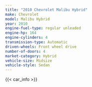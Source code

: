 ```yaml
---
title: "2010 Chevrolet Malibu Hybrid"
make: Chevrolet
model: Malibu Hybrid
year: 2010
engine-fuel-type: regular unleaded
engine-hp: 164
engine-cylinders: 4
transmission-type: Automatic
driven-wheels: Front wheel drive
number-of-doors: 4
market-category: Hybrid
vehicle-size: Midsize
vehicle-style: Sedan
---
```


{{< car_info >}}
